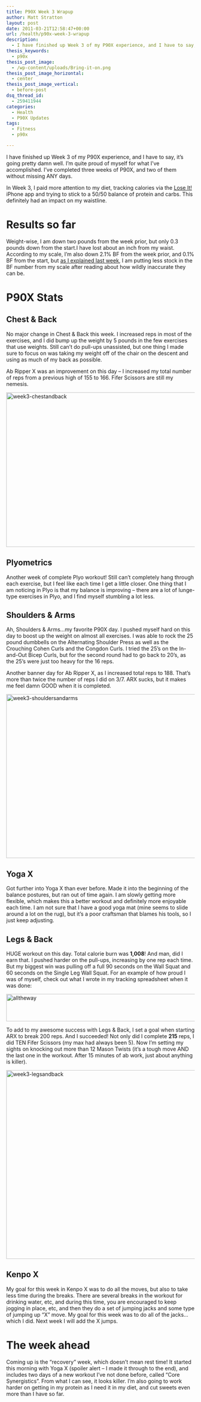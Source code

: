 ```yaml
---
title: P90X Week 3 Wrapup
author: Matt Stratton
layout: post
date: 2011-03-21T12:58:47+00:00
url: /health/p90x-week-3-wrapup
description:
  - I have finished up Week 3 of my P90X experience, and I have to say, it’s going pretty damn well. I’m quite proud of myself for what I’ve accomplished. I’ve completed three weeks of P90X, and two of them without missing ANY days.
thesis_keywords:
  - p90x
thesis_post_image:
  - /wp-content/uploads/Bring-it-on.png
thesis_post_image_horizontal:
  - center
thesis_post_image_vertical:
  - before-post
dsq_thread_id:
  - 259411944
categories:
  - Health
  - P90X Updates
tags:
  - Fitness
  - p90x

---
```

I have finished up Week 3 of my P90X experience, and I have to say, it’s going pretty damn well. I’m quite proud of myself for what I’ve accomplished. I’ve completed three weeks of P90X, and two of them without missing ANY days.

In Week 3, I paid more attention to my diet, tracking calories via the <a href="https://www.loseit.com" target="_blank">Lose It!</a> iPhone app and trying to stick to a 50/50 balance of protein and carbs. This definitely had an impact on my waistline.

# Results so far

Weight-wise, I am down two pounds from the week prior, but only 0.3 pounds down from the start.I have lost about an inch from my waist. According to my scale, I’m also down 2.1% BF from the week prior, and 0.1% BF from the start, but <a title="Fitness update" href="/health/p90x-week-two" target="_blank">as I explained last week</a>, I am putting less stock in the BF number from my scale after reading about how wildly inaccurate they can be.

# P90X Stats

## Chest & Back

No major change in Chest & Back this week. I increased reps in most of the exercises, and I did bump up the weight by 5 pounds in the few exercises that use weights. Still can’t do pull-ups unassisted, but one thing I made sure to focus on was taking my weight off of the chair on the descent and using as much of my back as possible.

Ab Ripper X was an improvement on this day – I increased my total number of reps from a previous high of 155 to 166. Fifer Scissors are still my nemesis.

[<img style="background-image: none; padding-left: 0px; padding-right: 0px; display: inline; padding-top: 0px; border: 0px;" title="week3-chestandback" src="/wp-content/uploads/week3-chestandback_thumb.png" border="0" alt="week3-chestandback" width="508" height="412" />][1]

## Plyometrics

Another week of complete Plyo workout! Still can’t completely hang through each exercise, but I feel like each time I get a little closer. One thing that I am noticing in Plyo is that my balance is improving – there are a lot of lunge-type exercises in Plyo, and I find myself stumbling a lot less.

## Shoulders & Arms

Ah, Shoulders & Arms…my favorite P90X day. I pushed myself hard on this day to boost up the weight on almost all exercises. I was able to rock the 25 pound dumbbells on the Alternating Shoulder Press as well as the Crouching Cohen Curls and the Congdon Curls. I tried the 25’s on the In-and-Out Bicep Curls, but for the second round had to go back to 20’s, as the 25’s were just too heavy for the 16 reps.

Another banner day for Ab Ripper X, as I increased total reps to 188. That’s more than twice the number of reps I did on 3/7. ARX sucks, but it makes me feel damn GOOD when it is completed.

[<img style="background-image: none; padding-left: 0px; padding-right: 0px; display: inline; padding-top: 0px; border: 0px;" title="week3-shouldersandarms" src="/wp-content/uploads/week3-shouldersandarms_thumb.png" border="0" alt="week3-shouldersandarms" width="508" height="437" />][2]

## Yoga X

Got further into Yoga X than ever before. Made it into the beginning of the balance postures, but ran out of time again. I am slowly getting more flexible, which makes this a better workout and definitely more enjoyable each time. I am not sure that I have a good yoga mat (mine seems to slide around a lot on the rug), but it’s a poor craftsman that blames his tools, so I just keep adjusting.

## Legs & Back

HUGE workout on this day. Total calorie burn was **1,008**! And man, did I earn that. I pushed harder on the pull-ups, increasing by one rep each time. But my biggest win was pulling off a full 90 seconds on the Wall Squat and 60 seconds on the Single Leg Wall Squat. For an example of how proud I was of myself, check out what I wrote in my tracking spreadsheet when it was done:

[<img style="background-image: none; padding-left: 0px; padding-right: 0px; display: inline; padding-top: 0px; border: 0px;" title="alltheway" src="/wp-content/uploads/alltheway_thumb.png" border="0" alt="alltheway" width="508" height="73" />][3]

To add to my awesome success with Legs & Back, I set a goal when starting ARX to break 200 reps. And I succeeded! Not only did I complete **215** reps, I did TEN Fifer Scissors (my max had always been 5). Now I’m setting my sights on knocking out more than 12 Mason Twists (it’s a tough move AND the last one in the workout. After 15 minutes of ab work, just about anything is killer).

[<img style="background-image: none; padding-left: 0px; padding-right: 0px; display: inline; padding-top: 0px; border: 0px;" title="week3-legsandback" src="/wp-content/uploads/week3-legsandback_thumb.png" border="0" alt="week3-legsandback" width="508" height="503" />][4]

## Kenpo X

My goal for this week in Kenpo X was to do all the moves, but also to take less time during the breaks. There are several breaks in the workout for drinking water, etc, and during this time, you are encouraged to keep jogging in place, etc, and then they do a set of jumping jacks and some type of jumping up “X” move. My goal for this week was to do all of the jacks…which I did. Next week I will add the X jumps.

# The week ahead

Coming up is the “recovery” week, which doesn’t mean rest time! It started this morning with Yoga X (spoiler alert – I made it through to the end), and includes two days of a new workout I’ve not done before, called “Core Synergistics”. From what I can see, it looks killer. I’m also going to work harder on getting in my protein as I need it in my diet, and cut sweets even more than I have so far.

 [1]: /wp-content/uploads/week3-chestandback.png
 [2]: /wp-content/uploads/week3-shouldersandarms.png
 [3]: /wp-content/uploads/alltheway.png
 [4]: /wp-content/uploads/week3-legsandback.png